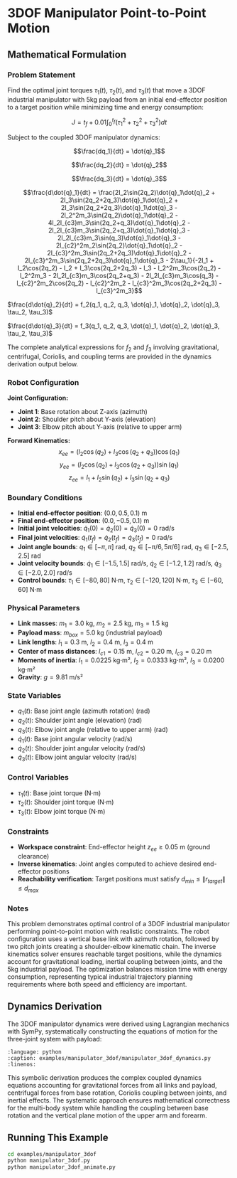 # 3DOF Manipulator Point-to-Point Motion

## Mathematical Formulation

### Problem Statement

Find the optimal joint torques $\tau_1(t)$, $\tau_2(t)$, and $\tau_3(t)$ that move a 3DOF industrial manipulator with 5kg payload from an initial end-effector position to a target position while minimizing time and energy consumption:

$$J = t_f + 0.01 \int_0^{t_f} (\tau_1^2 + \tau_2^2 + \tau_3^2) dt$$

Subject to the coupled 3DOF manipulator dynamics:

$$\frac{dq_1}{dt} = \dot{q}_1$$

$$\frac{dq_2}{dt} = \dot{q}_2$$

$$\frac{dq_3}{dt} = \dot{q}_3$$

$$\frac{d\dot{q}_1}{dt} = \frac{2I_2\sin(2q_2)\dot{q}_1\dot{q}_2 + 2I_3\sin(2q_2+2q_3)\dot{q}_1\dot{q}_2 + 2I_3\sin(2q_2+2q_3)\dot{q}_1\dot{q}_3 - 2l_2^2m_3\sin(2q_2)\dot{q}_1\dot{q}_2 - 4l_2l_{c3}m_3\sin(2q_2+q_3)\dot{q}_1\dot{q}_2 - 2l_2l_{c3}m_3\sin(2q_2+q_3)\dot{q}_1\dot{q}_3 - 2l_2l_{c3}m_3\sin(q_3)\dot{q}_1\dot{q}_3 - 2l_{c2}^2m_2\sin(2q_2)\dot{q}_1\dot{q}_2 - 2l_{c3}^2m_3\sin(2q_2+2q_3)\dot{q}_1\dot{q}_2 - 2l_{c3}^2m_3\sin(2q_2+2q_3)\dot{q}_1\dot{q}_3 - 2\tau_1}{-2I_1 + I_2\cos(2q_2) - I_2 + I_3\cos(2q_2+2q_3) - I_3 - l_2^2m_3\cos(2q_2) - l_2^2m_3 - 2l_2l_{c3}m_3\cos(2q_2+q_3) - 2l_2l_{c3}m_3\cos(q_3) - l_{c2}^2m_2\cos(2q_2) - l_{c2}^2m_2 - l_{c3}^2m_3\cos(2q_2+2q_3) - l_{c3}^2m_3}$$

$\frac{d\dot{q}_2}{dt} = f_2(q_1, q_2, q_3, \dot{q}_1, \dot{q}_2, \dot{q}_3, \tau_2, \tau_3)$

$\frac{d\dot{q}_3}{dt} = f_3(q_1, q_2, q_3, \dot{q}_1, \dot{q}_2, \dot{q}_3, \tau_2, \tau_3)$

The complete analytical expressions for $f_2$ and $f_3$ involving gravitational, centrifugal, Coriolis, and coupling terms are provided in the dynamics derivation output below.

### Robot Configuration

**Joint Configuration:**
- **Joint 1**: Base rotation about Z-axis (azimuth)
- **Joint 2**: Shoulder pitch about Y-axis (elevation)
- **Joint 3**: Elbow pitch about Y-axis (relative to upper arm)

**Forward Kinematics:**
$$x_{ee} = (l_2\cos(q_2) + l_3\cos(q_2+q_3))\cos(q_1)$$
$$y_{ee} = (l_2\cos(q_2) + l_3\cos(q_2+q_3))\sin(q_1)$$
$$z_{ee} = l_1 + l_2\sin(q_2) + l_3\sin(q_2+q_3)$$

### Boundary Conditions

- **Initial end-effector position**: $(0.0, 0.5, 0.1)$ m
- **Final end-effector position**: $(0.0, -0.5, 0.1)$ m
- **Initial joint velocities**: $\dot{q}_1(0) = \dot{q}_2(0) = \dot{q}_3(0) = 0$ rad/s
- **Final joint velocities**: $\dot{q}_1(t_f) = \dot{q}_2(t_f) = \dot{q}_3(t_f) = 0$ rad/s
- **Joint angle bounds**: $q_1 \in [-\pi, \pi]$ rad, $q_2 \in [-\pi/6, 5\pi/6]$ rad, $q_3 \in [-2.5, 2.5]$ rad
- **Joint velocity bounds**: $\dot{q}_1 \in [-1.5, 1.5]$ rad/s, $\dot{q}_2 \in [-1.2, 1.2]$ rad/s, $\dot{q}_3 \in [-2.0, 2.0]$ rad/s
- **Control bounds**: $\tau_1 \in [-80, 80]$ N⋅m, $\tau_2 \in [-120, 120]$ N⋅m, $\tau_3 \in [-60, 60]$ N⋅m

### Physical Parameters

- **Link masses**: $m_1 = 3.0$ kg, $m_2 = 2.5$ kg, $m_3 = 1.5$ kg
- **Payload mass**: $m_{box} = 5.0$ kg (industrial payload)
- **Link lengths**: $l_1 = 0.3$ m, $l_2 = 0.4$ m, $l_3 = 0.4$ m
- **Center of mass distances**: $l_{c1} = 0.15$ m, $l_{c2} = 0.20$ m, $l_{c3} = 0.20$ m
- **Moments of inertia**: $I_1 = 0.0225$ kg⋅m², $I_2 = 0.0333$ kg⋅m², $I_3 = 0.0200$ kg⋅m²
- **Gravity**: $g = 9.81$ m/s²

### State Variables

- $q_1(t)$: Base joint angle (azimuth rotation) (rad)
- $q_2(t)$: Shoulder joint angle (elevation) (rad)
- $q_3(t)$: Elbow joint angle (relative to upper arm) (rad)
- $\dot{q}_1(t)$: Base joint angular velocity (rad/s)
- $\dot{q}_2(t)$: Shoulder joint angular velocity (rad/s)
- $\dot{q}_3(t)$: Elbow joint angular velocity (rad/s)

### Control Variables

- $\tau_1(t)$: Base joint torque (N⋅m)
- $\tau_2(t)$: Shoulder joint torque (N⋅m)
- $\tau_3(t)$: Elbow joint torque (N⋅m)

### Constraints

- **Workspace constraint**: End-effector height $z_{ee} \geq 0.05$ m (ground clearance)
- **Inverse kinematics**: Joint angles computed to achieve desired end-effector positions
- **Reachability verification**: Target positions must satisfy $d_{min} \leq \|r_{target}\| \leq d_{max}$

### Notes

This problem demonstrates optimal control of a 3DOF industrial manipulator performing point-to-point motion with realistic constraints. The robot configuration uses a vertical base link with azimuth rotation, followed by two pitch joints creating a shoulder-elbow kinematic chain. The inverse kinematics solver ensures reachable target positions, while the dynamics account for gravitational loading, inertial coupling between joints, and the 5kg industrial payload. The optimization balances mission time with energy consumption, representing typical industrial trajectory planning requirements where both speed and efficiency are important.

## Dynamics Derivation

The 3DOF manipulator dynamics were derived using Lagrangian mechanics with SymPy, systematically constructing the equations of motion for the three-joint system with payload:

```{literalinclude} ../../../examples/manipulator_3dof/manipulator_3dof_dynamics.py
:language: python
:caption: examples/manipulator_3dof/manipulator_3dof_dynamics.py
:linenos:
```

This symbolic derivation produces the complex coupled dynamics equations accounting for gravitational forces from all links and payload, centrifugal forces from base rotation, Coriolis coupling between joints, and inertial effects. The systematic approach ensures mathematical correctness for the multi-body system while handling the coupling between base rotation and the vertical plane motion of the upper arm and forearm.

## Running This Example

```bash
cd examples/manipulator_3dof
python manipulator_3dof.py
python manipulator_3dof_animate.py
```
